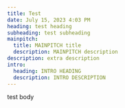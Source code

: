 ```yaml
---
title: Test
date: July 15, 2023 4:03 PM
heading: test heading
subheading: test subheading
mainpitch:
  title: MAINPITCH title
  description: MAINPITCH description
description: extra description
intro:
  heading: INTRO HEADING
  description: INTRO DESCRIPTION
---
```


test body
